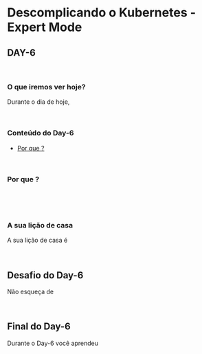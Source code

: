 # Descomplicando o Kubernetes - Expert Mode

## DAY-6
&nbsp;

### O que iremos ver hoje?

Durante o dia de hoje, 



&nbsp;
### Conteúdo do Day-6

- [Por que ?](#por-que-)


&nbsp;
### Por que ?

&nbsp;

&nbsp;

### A sua lição de casa

A sua lição de casa é 

&nbsp;
## Desafio do Day-6

Não esqueça de

&nbsp;

## Final do Day-6

Durante o Day-6 você aprendeu 


&nbsp;
